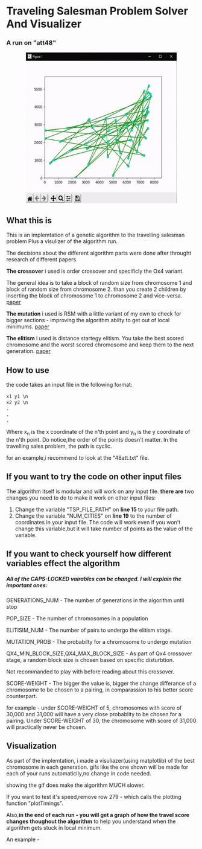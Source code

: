 # Traveling Salesman Problem Solver And Visualizer 

### A run on "att48" 

<p align="center"><img src="https://github.com/EyalBrilling/Traveling-Salesman-Problem-Solver/blob/master/media/att48.gif" width="400" height="400" /></p>

## What this is 
This is an implemtation of a genetic algorithm to the travelling salesman problem Plus a visulizer of the algorithm run.

The decisions about the different algorithm parts were done after throught research of different papers. 

**The crossover** i used is order crossover and specificly the Ox4 variant.

The general idea is to take a block of random size from chromosome 1 and block of random size from chromosome 2. than you create 2 children by inserting the block of chromosome 1 to chromosome 2 and vice-versa. [paper](https://www.redalyc.org/pdf/2652/265219618002.pdf)

**The mutation** i used is RSM with a little variant of my own to check for bigger sections - improving the algorithm abilty to get out of local minimums. [paper](https://arxiv.org/ftp/arxiv/papers/1203/1203.3099.pdf)

**The elitism** i used is distance startegy elitism. 
You take the best scored chromosome and the worst scored chromosome and keep them to the next generation. [paper](https://ieeexplore.ieee.org/document/8426051)

## How to use
the code takes an input file in the following format:
```
x1 y1 \n
x2 y2 \n
.
.
.
```
Where x<sub>n</sub> is the x coordinate of the n'th point and y<sub>n</sub> is the y coordinate of the n'th point.
Do notice,the order of the points doesn't matter. In the travelling sales problem, the path is cyclic.

for an example,i recommend to look at the "48att.txt" file.

## If you want to try the code on other input files
The algorithm itself is modular and will work on any input file. **there are** two changes you need to do to make it work on other input files:
1) Change the variable "TSP_FILE_PATH" on **line 15** to your file path.
2) Change the variable "NUM_CITIES" on **line 19** to the number of coordinates in your input file.
The code will work even if you won't change this variable,but it will take number of points as the value of the variable.

## If you want to check yourself how different variables effect the algorithm
##### All of the CAPS-LOCKED vairables can be changed. I will explain the important ones:

GENERATIONS_NUM - The number of generations in the algorithm until stop

POP_SIZE - The number of chromosomes in a population

ELITISIM_NUM - The number of pairs to undergo the elitism stage.

MUTATION_PROB - The probabilty for a chromosome to undergo mutation

QX4_MIN_BLOCK_SIZE,QX4_MAX_BLOCK_SIZE - As part of Qx4 crossover stage, a random block size is chosen based on specific disturbtion. 

Not recommanded to play with before reading about this crossover.

SCORE-WEIGHT - The bigger the value is, bigger the change differance of a chromosome to be chosen to a pairing, in comparassion to his better score counterpart. 

for example - under SCORE-WEIGHT of 5, chromosomes with score of 30,000 and 31,000 will have a very close probablity to be chosen for a pairing. Under SCORE-WEIGHT of 30, the chromosome with score of 31,000 will practically never be chosen.


## Visualization
As part of the implemtation, i made a visuliazer(using matplotlib) of the best chromosome in each generation. 
gifs like the one shown will be made for each of your runs automaticlly,no change in code needed.

showing the gif does make the algorithm MUCH slower. 

If you want to test it's speed,remove row 279 - which calls the plotting function "plotTimings".

Also,**in the end of each run - you will get a graph of how the travel score changes thoughout the algorithm** to help you understand when the algorithm gets stuck in local minimum.

An example - [](https://github.com/EyalBrilling/Traveling-Salesman-Problem-Solver/blob/master/media/runGraph.PNG)

